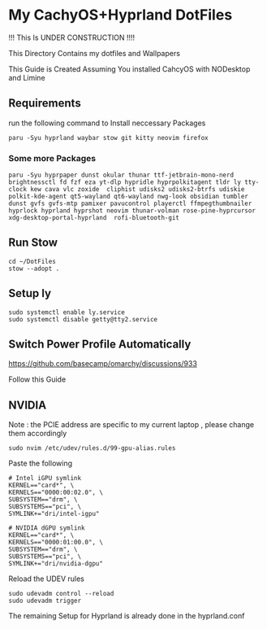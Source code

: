 # My CachyOS+Hyprland DotFiles

!!! This Is UNDER CONSTRUCTION !!!!

This Directory Contains my dotfiles and Wallpapers

This Guide is Created Assuming You installed CahcyOS with NODesktop and Limine

## Requirements

run the following command to Install neccessary Packages 

```
paru -Syu hyprland waybar stow git kitty neovim firefox 
```

### Some more Packages

```
paru -Syu hyprpaper dunst okular thunar ttf-jetbrain-mono-nerd brightnessctl fd fzf eza yt-dlp hypridle hyprpolkitagent tldr ly tty-clock kew cava vlc zoxide  cliphist udisks2 udisks2-btrfs udiskie polkit-kde-agent qt5-wayland qt6-wayland nwg-look obsidian tumbler dunst gvfs gvfs-mtp pamixer pavucontrol playerctl ffmpegthumbnailer hyprlock hyprland hyprshot neovim thunar-volman rose-pine-hyprcursor xdg-desktop-portal-hyprland  rofi-bluetooth-git  
```

## Run Stow
```
cd ~/DotFiles 
stow --adopt .
```
## Setup ly 
```
sudo systemctl enable ly.service
sudo systemctl disable getty@tty2.service 
```

## Switch Power Profile Automatically
 
https://github.com/basecamp/omarchy/discussions/933

Follow this Guide

## NVIDIA 


Note : the PCIE address are specific to my current laptop , please change them accordingly

```
sudo nvim /etc/udev/rules.d/99-gpu-alias.rules
```

Paste the following

```
# Intel iGPU symlink
KERNEL=="card*", \
KERNELS=="0000:00:02.0", \
SUBSYSTEM=="drm", \
SUBSYSTEMS=="pci", \
SYMLINK+="dri/intel-igpu"

# NVIDIA dGPU symlink
KERNEL=="card*", \
KERNELS=="0000:01:00.0", \
SUBSYSTEM=="drm", \
SUBSYSTEMS=="pci", \
SYMLINK+="dri/nvidia-dgpu"

```
Reload the UDEV rules

```
sudo udevadm control --reload
sudo udevadm trigger

```
The remaining Setup for Hyprland is already done in the hyprland.conf 
